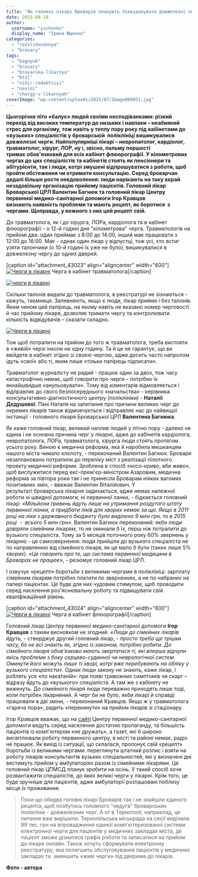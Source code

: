 ```yaml
---
title: "Як головні лікарі Броварів планують ліквідовувати довжелезні черги у поліклініці?"
date: 2015-08-10
author: 
  username: "yschenko"
  display_name: "Ірина Ющенко"
categories: 
  - "rozsliduvannya"
  - "brovary"
tags: 
  - "bagnyuk"
  - "brovary"
  - "brovarska-likarnya"
  - "btsl"
  - "vibir-redaktsiyi"
  - "novini"
  - "chergy-v-likarnyah"
coverImage: "wp-content/uploads/2015/07/Image000051.jpg"
---
```


**Цьогорічне літо «балує» людей своїми несподіванками: різкий перехід від високих температур до низьких і навпаки – неабиякий стрес для організму, тож навіть у теплу пору року під кабінетами до «вузьких» спеціалістів у броварській  поліклініці вишикувалися довжелезні черги. Найпопулярніші лікарі – невропатолог, кардіолог, травматолог, хірург, ЛОР, ну і, звісно, пальму першості тримає обов'язковий для всіх кабінет флюорографії. У кілометрових чергах до цих спеціалістів та кабінетів стоять як пенсіонери та абітурієнти, так і люди, котрі змушені відпрошуватися з роботи, щоб пройти обстеження чи отримати консультацію. Серед броварчан дедалі більше росте невдоволення: люди нарікають на таку вкрай незадовільну організацію прийому пацієнтів. Головний лікар Броварської ЦРЛ Валентин Багнюк та головний лікар Центру первинної медико-санітарної допомоги Ігор Кравцов визнають наявність проблеми та мають рецепт, як боротися  з чергами. Щоправда, у кожного з них цей рецепт свій.**

До травматолога, як і до хірурга, ЛОРа, кардіолога та в кабінет флюорографії - о 12-й годині дня "кілометрова" черга. Травматологів на прийомі два: один приймає з 8:00 до 14:00, інший має працювати з 12:00 до 16:00. Має - однак один лікар у відпустці, тож усі, хто встиг узяти талончики (о 10-й годині їх уже не було), вишикувалися в довжелезну чергу до одних дверей.

\[caption id="attachment\_43023" align="aligncenter" width="600"\][![Черги в лікарні](https://mpz.brovary.org/wp-content/uploads/2015/07/Image000032.jpg)](https://mpz.brovary.org/wp-content/uploads/2015/07/Image000032.jpg) Черга в кабінет травматолога\[/caption\]

[![черги в лікарні](https://mpz.brovary.org/wp-content/uploads/2015/07/Image000012.jpg)](https://mpz.brovary.org/wp-content/uploads/2015/07/Image000012.jpg)

Скільки талонів видали до травматолога, в реєстратурі не зізнаються - кажуть, таємниця. Запевняють, якщо є люди, лікар прийме і без талонів. Яким чином цей папірець, на якому навіть не вказано номер черговості й час прийому лікаря, дозволяє тримати чергу та контролювати кількість відвідувачів – сказати складно.

[![Черги в лікарні](https://mpz.brovary.org/wp-content/uploads/2015/07/Image000022.jpg)](https://mpz.brovary.org/wp-content/uploads/2015/07/Image000022.jpg)

Тож щоб потрапити на прийом до того ж травматолога, треба вистояти в «живій» черзі інколи не одну годину. Та й це не гарантує, що ви ввійдете в кабінет згідно зі своєю чергою, адже досить часто напролом ідуть «свої» або ті, яким лише «тільки папірець підписати».

Травматолог журналісту не радий - працює один за двох, тож часу катастрофічно немає, щоб говорити про черги – потрібно їх якнайшвидше «анульовувати». Тому від коментарів відмовляється і відправляє до свого безпосереднього «начальства» - керівника консультативно-діагностичного центру (поліклініки) - **Наталії Дєдушової**. Пані Наталя на запитання про причини великих черг до окремих лікарів також відмовчується і відправляє нас до найвищої інстанції - головного лікаря Броварської ЦРЛ **Валентина Багнюка**.

Як каже головний лікар, великий наплив людей у літню пору - далеко не єдина і не основна причина черг у лікарні, адже до кабінетів кардіолога, невропатолога, ЛОРа, травматолога, хірурга люди стоять протягом усього року. Виною є медична реформа, яка й наробила мешканцям нашого міста чимало клопоту, - переконаний Валентин Багнюк. Бровари незаплановано потрапили до переліку міст з реалізації пілотного проекту медичної реформи. Зроблена в спосіб «косо-криво, аби живо», щоб вислужитися перед екс-прем'єр-міністром Азаровим, медична реформа за півтора роки так і не принесла Броварам ніяких вагомих позитивних змін, - вважає Валентин Віталійович. У результаті броварська лікарня задихається, адже немає належної роботи ні швидкої допомоги, ні первинної ланки, - бідкається головний лікар: _«Мільйони гривень йдуть лише на утримання роздутого штату первинної ланки, а придбати ліків для хворих немає за що. Якщо в 2011 році на ліки з державного бюджету було виділено 9 млн грн, то в 2015 році  -  всього 5 млн грн»_. Валентин Багнюк переконаний: якби люди довіряли сімейним лікарям, то не оминали б їх, перш ніж потрапити до вузького спеціаліста. Тому за 5 місяців поточного року 60% звернень у лікарню - це самозвернення: люди прийшли до вузького спеціаліста не по направленню від сімейного лікаря, як це мало б бути (таких лише 5% хворих). _«Це говорить про те, що система первинної медицини в Броварах не працює»_, - резюмує головний лікар ЦРЛ.

І озвучує «рецепт» боротьби з великими чергами в поліклініці: зарплату сімейним лікарям потрібно платити по зверненнях, а не по набраних на папері пацієнтах. Це буде для них чудовим стимулом, щоб проводити серед населення роз'яснювальну роботу та підвищувати свій кваліфікаційний рівень.

\[caption id="attachment\_43024" align="aligncenter" width="600"\][![Черги в лікарні](https://mpz.brovary.org/wp-content/uploads/2015/07/Image000042.jpg)](https://mpz.brovary.org/wp-content/uploads/2015/07/Image000042.jpg) Черга в кабінет флюорографії\[/caption\]

Головний лікар Центру первинної медико-санітарної допомоги **Ігор Кравцов** з таким висновком не згодний. _«Люди до сімейних лікарів йдуть,_ - стверджує другий головний лікар, - _просто треба ще трішки часу, бо не всі знають як, згідно із законом, потрібно робити. До сімейного лікаря обов'язково мають звертатися ті, які вперше відчули якісь проблеми з боку серцево-судинної чи неврологічної систем. Оминути його можуть лише ті хворі, котрі вже перебувають на обліку у вузького спеціаліста»_. Однак люди закону не знають, каже лікар, і роблять усе «по накатаній»: при появі тривожних симптомів чи скарг – відразу йдуть до «вузького» спеціаліста. А там же з кабінету не виженуть. До сімейного лікаря люди переважно приходять лише тоді, коли потрібен лікарняний. А черг би не було, якби лікарі й справді працювали в дві зміни, - переконаний Кравцов. Якщо ж у травматолога «гаряча пора», радить «перекинути» на прийом лікарів зі стаціонару.

Ігор Кравцов вважає, що на [сайті](http://brovmedcentr.in.ua/) Центру первинної медико-санітарної допомоги ведуть серед населення достатню пропаганду, та більшість пацієнтів із комп'ютером «не дружать», а газет, які б широко висвітлювали роботу первинного центру, в місті та районі немає, радіо не працює. Як вихід із ситуації, що склалася, пропонує свій «рецепт» боротьби із великими чергами: переглянути штатний розпис і взяти на роботу лікарів-консультантів вузьких спеціальностей, які у визначені дні вестимуть прийом у амбулаторіях разом із сімейними лікарями. Це головний лікар ЦПМСД планує зробити на осінь. У такий спосіб хоче розвантажити спеціалістів, до яких великі черги у лікарні. Крім того, це буде зручніше для пацієнтів, адже амбулаторії розташовані поблизу місця їх проживання.

> Поки що обидва головні лікарі Броварів так і не знайшли єдиного рецепта, щоб позбутись головного "недуга" броварських поліклінік - довжелезних черг. А от в Тернополі, наприклад, це питання вже вирішили. Тернопільська міськрада на сесії виділила 99 тис. грн на впровадження єдиної комп’ютеризованої системи електронної черги для пацієнтів у медичних закладах міста, де пацієнт зможе дізнатися графік роботи та записатися на прийом до лікаря онлайн. Також хочуть сформувати електронну реєстратуру, яка полегшить обслуговування пацієнтів у медичних закладах та  зменшить «живі черги» під дверима до лікарів.

**Фото - автора**
